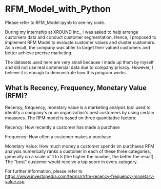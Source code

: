 # RFM_Model_with_Python

Please refer to RFM_Model.ipynb to see my code.

During my internship at XROUND Inc., I was asked to help arrange customers data and conduct customer segmentation. Hence, I proposed to implement RFM Model to evaluate customer values and cluster customers. As a result, the company was abler to target their valued customers and better achieve precise marketing.
 
The datasets used here are very small because I made up them by myself and did not use real commercial data due to company privacy. However, I believe it is enough to demonstrate how this program works.

## What Is Recency, Frequency, Monetary Value (RFM)?
Recency, frequency, monetary value is a marketing analysis tool used to identify a company's or an organization's best customers by using certain measures. The RFM model is based on three quantitative factors:

Recency: How recently a customer has made a purchase 

Frequency: How often a customer makes a purchase 

Monetary Value: How much money a customer spends on purchases RFM analysis numerically ranks a customer in each of these three categories, generally on a scale of 1 to 5 (the higher the number, the better the result). The "best" customer would receive a top score in every category.

For further information, please refer to https://www.investopedia.com/terms/r/rfm-recency-frequency-monetary-value.asp

